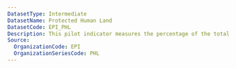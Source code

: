 ```yaml
---
DatasetType: Intermediate
DatasetName: Protected Human Land
DatasetCode: EPI_PHL
Description: This pilot indicator measures the percentage of the total terrestrial area protected in a country that is covered by croplands and buildings.
Source:
  OrganizationCode: EPI
  OrganizationSeriesCode: PHL
---
```

